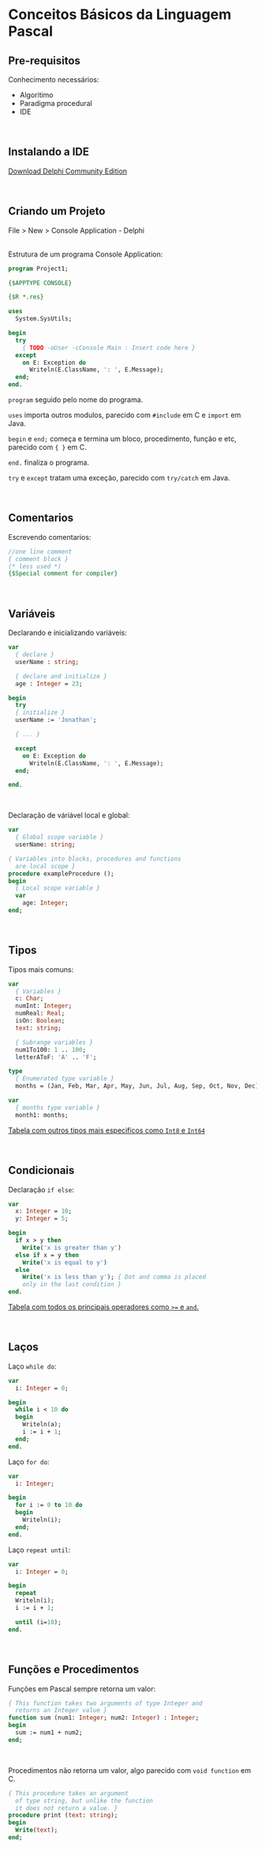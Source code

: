 # Conceitos Básicos da Linguagem Pascal

## Pre-requisitos

Conhecimento necessários:
* Algoritimo
* Paradigma procedural
* IDE

<br>

## Instalando a IDE

[Download Delphi Community Edition](https://www.embarcadero.com/br/products/delphi/starter/free-download)

<br>

## Criando um Projeto

File > New > Console Application - Delphi <br><br>

Estrutura de um programa Console Application:

```pascal
program Project1;

{$APPTYPE CONSOLE}

{$R *.res}

uses
  System.SysUtils;

begin
  try
    { TODO -oUser -cConsole Main : Insert code here }
  except
    on E: Exception do
      Writeln(E.ClassName, ': ', E.Message);
  end;
end.
```

```program``` seguido pelo nome do programa.

```uses``` importa outros modulos, parecido com ```#include``` em C e ```import``` em Java.

```begin``` e ```end;``` começa e termina um bloco, procedimento, função e etc, parecido com ```{ }``` em C.

```end.``` finaliza o programa.

```try``` e ```except``` tratam uma exceção, parecido com ```try/catch``` em Java.

<br>

## Comentarios

Escrevendo comentarios:
```pascal
//one line comment
{ comment block }
(* less used *)
{$Special comment for compiler}
```
<br>

## Variáveis

Declarando e inicializando variáveis:

```pascal
var
  { declare }
  userName : string;

  { declare and initialize }
  age : Integer = 23;

begin
  try
  { initialize }
  userName := 'Jonathan';

  { ... }

  except
    on E: Exception do
      Writeln(E.ClassName, ': ', E.Message);
  end;

end.
```
<br>

Declaração de váriável local e global:

```pascal
var
  { Global scope variable }
  userName: string;

{ Variables into blocks, procedures and functions
  are local scope }
procedure exampleProcedure ();
begin
  { Local scope variable }
  var
    age: Integer;
end;
```
<br>

## Tipos

Tipos mais comuns:

```pascal
var
  { Variables }
  c: Char;
  numInt: Integer;
  numReal: Real;
  isOn: Boolean;
  text: string;

  { Subrange variables }
  num1To100: 1 .. 100;
  letterAToF: 'A' .. 'F';

type
  { Enumerated type variable }
  months = (Jan, Feb, Mar, Apr, May, Jun, Jul, Aug, Sep, Oct, Nov, Dec);

var
  { months type variable }
  month1: months;
```

[Tabela com outros tipos mais especificos como ```Int8``` e ```Int64```]()

<br>

## Condicionais

Declaração ```if else```:

```pascal
var
  x: Integer = 10;
  y: Integer = 5;

begin
  if x > y then
    Write('x is greater than y')
  else if x = y then
    Write('x is equal to y')
  else
    Write('x is less than y'); { Dot and comma is placed
    only in the last condition }
end.
```

[Tabela com todos os principais operadores como ```>=``` e ```and```.]()

<br>

## Laços

Laço ```while do```:

```pascal
var
  i: Integer = 0;

begin
  while i < 10 do
  begin
    Writeln(a);
    i := i + 1;
  end;
end.
```

Laço ```for do```:

```pascal
var
  i: Integer;

begin
  for i := 0 to 10 do
  begin
    Writeln(i);
  end;
end.
```

Laço ```repeat until```:

```pascal
var
  i: Integer = 0;

begin
  repeat
  Writeln(i);
  i := i + 1;

  until (i=10);
end.
```

<br>

## Funções e Procedimentos

Funções em Pascal sempre retorna um valor:

```pascal
{ This function takes two arguments of type Integer and
  returns an Integer value }
function sum (num1: Integer; num2: Integer) : Integer;
begin
  sum := num1 + num2;
end;
```
<br>

Procedimentos não retorna um valor, algo parecido com ```void function``` em C.

```pascal
{ This procedure takes an argument
  of type string, but unlike the function
  it does not return a value. }
procedure print (text: string);
begin
  Write(text);
end;
```
